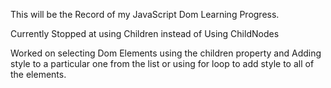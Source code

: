 This will be the Record of my JavaScript Dom Learning Progress.

Currently Stopped at using Children instead of Using ChildNodes

Worked on selecting Dom Elements using the children property and Adding style to a particular one from the list or using for loop to add style to all of the elements.